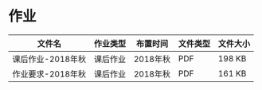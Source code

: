 # 作业

文件名|作业类型|布置时间|文件类型|文件大小
---|---|---|---|---
课后作业-2018年秋|课后作业|2018年秋|PDF|198 KB
作业要求-2018年秋|课后作业|2018年秋|PDF|161 KB
